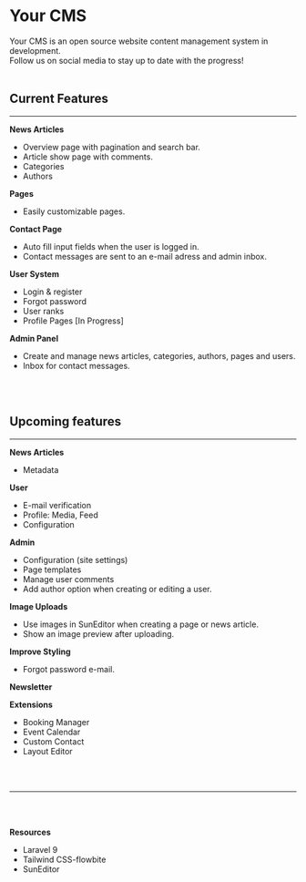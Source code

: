 <h1>Your CMS</h1>

Your CMS is an open source website content management system in development.<br>
Follow us on social media to stay up to date with the progress!<br><br>

<h2>Current Features</h2><hr>

<b>News Articles</b>
- Overview page with pagination and search bar.
- Article show page with comments.
- Categories
- Authors

<b>Pages</b>
- Easily customizable pages.

<b>Contact Page</b>
- Auto fill input fields when the user is logged in.
- Contact messages are sent to an e-mail adress and admin inbox.

<b>User System</b>
- Login & register 
- Forgot password
- User ranks
- Profile Pages [In Progress]

<b>Admin Panel</b>
- Create and manage news articles, categories, authors, pages and users.
- Inbox for contact messages.

<br><br>

<h2>Upcoming features</h2><hr>

<b>News Articles</b>
- Metadata 

<b>User</b>
- E-mail verification
- Profile: Media, Feed
- Configuration

<b>Admin</b>
- Configuration (site settings)
- Page templates
- Manage user comments
- Add author option when creating or editing a user.

<b>Image Uploads</b>
- Use images in SunEditor when creating a page or news article.
- Show an image preview after uploading.

<b>Improve Styling</b>
- Forgot password e-mail.

<b>Newsletter</b>

<b>Extensions</b>
- Booking Manager
- Event Calendar
- Custom Contact
- Layout Editor

<br><br>
<hr>
<br><br>

<b>Resources</b>
- Laravel 9
- Tailwind CSS-flowbite
- SunEditor